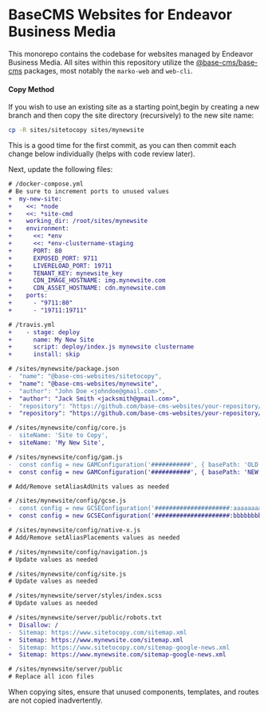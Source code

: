 # BaseCMS Websites for Endeavor Business Media
This monorepo contains the codebase for websites managed by Endeavor Business Media. All sites within this repository utilize the [@base-cms/base-cms](https://github.com/base-cms/base-cms) packages, most notably the `marko-web` and `web-cli`.

#### Copy Method
If you wish to use an existing site as a starting point,begin by creating a new branch and then copy the site directory (recursively) to the new site name:
```bash
cp -R sites/sitetocopy sites/mynewsite
```

This is a good time for the first commit, as you can then commit each change below individually (helps with code review later).

Next, update the following files:
```diff
# /docker-compose.yml
# Be sure to increment ports to unused values
+  my-new-site:
+    <<: *node
+    <<: *site-cmd
+    working_dir: /root/sites/mynewsite
+    environment:
+      <<: *env
+      <<: *env-clustername-staging
+      PORT: 80
+      EXPOSED_PORT: 9711
+      LIVERELOAD_PORT: 19711
+      TENANT_KEY: mynewsite_key
+      CDN_IMAGE_HOSTNAME: img.mynewsite.com
+      CDN_ASSET_HOSTNAME: cdn.mynewsite.com
+    ports:
+      - "9711:80"
+      - "19711:19711"
```

```diff
# /travis.yml
+    - stage: deploy
+      name: My New Site
+      script: deploy/index.js mynewsite clustername
+      install: skip
```

```diff
# /sites/mynewsite/package.json
-  "name": "@base-cms-websites/sitetocopy",
+  "name": "@base-cms-websites/mynewsite",
-  "author": "John Doe <johndoe@gmail.com>",
+  "author": "Jack Smith <jacksmith@gmail.com>",
-  "repository": "https://github.com/base-cms-websites/your-repository/tree/master/sites/sitetocopy",
+  "repository": "https://github.com/base-cms-websites/your-repository/tree/master/sites/mynewsite",
```

```diff
# /sites/mynewsite/config/core.js
-  siteName: 'Site to Copy',
+  siteName: 'My New Site',
```

```diff
# /sites/mynewsite/config/gam.js
-  const config = new GAMConfiguration('###########', { basePath: 'OLD' });
+  const config = new GAMConfiguration('###########', { basePath: 'NEW' });

# Add/Remove setAliasAdUnits values as needed
```

```diff
# /sites/mynewsite/config/gcse.js
-  const config = new GCSEConfiguration('#####################:aaaaaaaaaaa');
+  const config = new GCSEConfiguration('#####################:bbbbbbbbbbb');
```

```diff
# /sites/mynewsite/config/native-x.js
# Add/Remove setAliasPlacements values as needed
```

```diff
# /sites/mynewsite/config/navigation.js
# Update values as needed
```

```diff
# /sites/mynewsite/config/site.js
# Update values as needed
```

```diff
# /sites/mynewsite/server/styles/index.scss
# Update values as needed
```

```diff
# /sites/mynewsite/server/public/robots.txt
+  Disallow: /
-  Sitemap: https://www.sitetocopy.com/sitemap.xml
+  Sitemap: https://www.mynewsite.com/sitemap.xml
-  Sitemap: https://www.sitetocopy.com/sitemap-google-news.xml
+  Sitemap: https://www.mynewsite.com/sitemap-google-news.xml
```

```diff
# /sites/mynewsite/server/public
# Replace all icon files
```

When copying sites, ensure that unused components, templates, and routes are not copied inadvertently.
